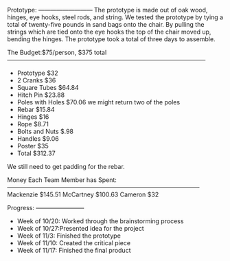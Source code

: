 Prototype:
—————————
The prototype is made out of oak wood, hinges, eye hooks, steel rods,
and string. We tested the prototype by tying a total of twenty-five
pounds in sand bags onto the chair. By pulling the strings which are
tied onto the eye hooks the top of the chair moved up, bending the
hinges. The prototype took a total of three days to assemble.

The Budget:$75/person, $375 total
—————————————————————————————————
 * Prototype $32
 * 2 Cranks $36
 * Square Tubes $64.84
 * Hitch Pin $23.88
 * Poles with Holes $70.06 we might return two of the poles
 * Rebar $15.84
 * Hinges $16
 * Rope $8.71
 * Bolts and Nuts $.98
 * Handles $9.06
 * Poster $35
 * Total $312.37

We still need to get padding for the rebar.

Money Each Team Member has Spent:
————————————————————————————————
Mackenzie $145.51
McCartney $100.63
Cameron $32

Progress:
————————
 * Week of 10/20: Worked through the brainstorming process
 * Week of 10/27:Presented idea for the project
 * Week of 11/3: Finished the prototype
 * Week of 11/10: Created the critical piece
 * Week of 11/17: Finished the final product